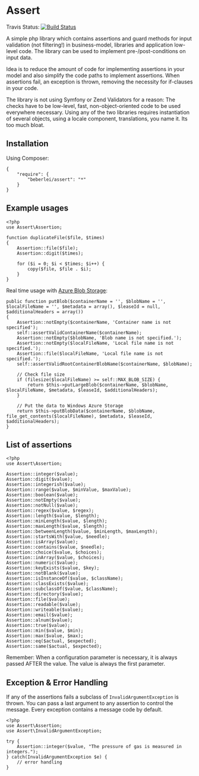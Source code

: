 # Assert

Travis Status: [![Build Status](https://secure.travis-ci.org/beberlei/assert.png?branch=master)](http://travis-ci.org/beberlei/assert)

A simple php library which contains assertions and guard methods for input validation (not filtering!) in business-model, libraries and application low-level code.
The library can be used to implement pre-/post-conditions on input data.

Idea is to reduce the amount of code for implementing assertions in your model and also simplify the code paths to implement assertions. When assertions fail, an exception is thrown, removing the necessity for if-clauses in your code.

The library is not using Symfony or Zend Validators for a reason: The checks have to be low-level, fast, non-object-oriented code to be used everywhere necessary. Using any of the two libraries requires instantiation of several objects, using a locale component, translations, you name it. Its too much bloat.

## Installation

Using Composer:

    {
        "require": {
            "beberlei/assert": "*"
        }
    }

## Example usages

    <?php
    use Assert\Assertion;

    function duplicateFile($file, $times)
    {
        Assertion::file($file);
        Assertion::digit($times);

        for ($i = 0; $i < $times; $i++) {
            copy($file, $file . $i);
        }
    }

Real time usage with [Azure Blob Storage](https://github.com/beberlei/azure-blob-storage/blob/master/lib/Beberlei/AzureBlobStorage/BlobClient.php#L571):

    public function putBlob($containerName = '', $blobName = '', $localFileName = '', $metadata = array(), $leaseId = null, $additionalHeaders = array())
    {
        Assertion::notEmpty($containerName, 'Container name is not specified');
        self::assertValidContainerName($containerName);
        Assertion::notEmpty($blobName, 'Blob name is not specified.');
        Assertion::notEmpty($localFileName, 'Local file name is not specified.');
        Assertion::file($localFileName, 'Local file name is not specified.');
        self::assertValidRootContainerBlobName($containerName, $blobName);

        // Check file size
        if (filesize($localFileName) >= self::MAX_BLOB_SIZE) {
            return $this->putLargeBlob($containerName, $blobName, $localFileName, $metadata, $leaseId, $additionalHeaders);
        }

        // Put the data to Windows Azure Storage
        return $this->putBlobData($containerName, $blobName, file_get_contents($localFileName), $metadata, $leaseId, $additionalHeaders);
    }

## List of assertions

    <?php
    use Assert\Assertion;

    Assertion::integer($value);
    Assertion::digit($value);
    Assertion::integerish($value);
    Assertion::range($value, $minValue, $maxValue);
    Assertion::boolean($value);
    Assertion::notEmpty($value);
    Assertion::notNull($value);
    Assertion::regex($value, $regex);
    Assertion::length($value, $length);
    Assertion::minLength($value, $length);
    Assertion::maxLength($value, $length);
    Assertion::betweenLength($value, $minLength, $maxLength);
    Assertion::startsWith($value, $needle);
    Assertion::isArray($value);
    Assertion::contains($value, $needle);
    Assertion::choice($value, $choices);
    Assertion::inArray($value, $choices);
    Assertion::numeric($value);
    Assertion::keyExists($value, $key);
    Assertion::notBlank($value);
    Assertion::isInstanceOf($value, $className);
    Assertion::classExists($value);
    Assertion::subclassOf($value, $className);
    Assertion::directory($value);
    Assertion::file($value);
    Assertion::readable($value);
    Assertion::writeable($value);
    Assertion::email($value);
    Assertion::alnum($value);
    Assertion::true($value);
    Assertion::min($value, $min);
    Assertion::max($value, $max);
    Assertion::eq($actual, $expected);
    Assertion::same($actual, $expected);

Remember: When a configuration parameter is necessary, it is always passed AFTER the value. The value is always the first parameter.

## Exception & Error Handling

If any of the assertions fails a subclass of `InvalidArgumentException` is thrown. You can pass a last argument to any assertion to control the message. Every exception contains a message code by default.

    <?php
    use Assert\Assertion;
    use Assert\InvalidArgumentException;

    try {
        Assertion::integer($value, "The pressure of gas is measured in integers.");
    } catch(InvalidArgumentException $e) {
        // error handling
    }

